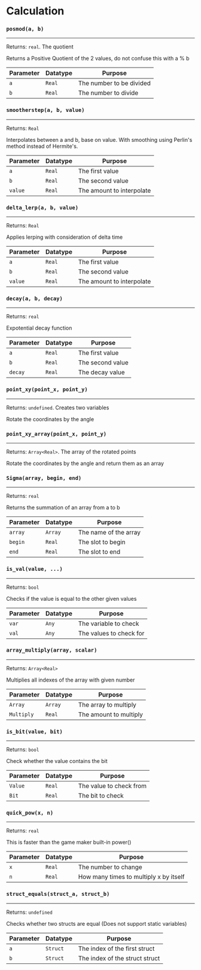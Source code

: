 # Calculation

### `posmod(a, b)`
---
 Returns: `real`. The quotient

Returns a Positive Quotient of the 2 values, do not confuse this with a % b

| Parameter | Datatype  | Purpose |
|-----------|-----------|---------|
|`a` |`Real` |The number to be divided |
|`b` |`Real` |The number to divide |

### `smootherstep(a, b, value)`
---
 Returns: `Real`

Interpolates between a and b, base on value. With smoothing using Perlin's method instead of Hermite's.

| Parameter | Datatype  | Purpose |
|-----------|-----------|---------|
|`a` |`Real` |The first value |
|`b` |`Real` |The second value |
|`value` |`Real` |The amount to interpolate |

### `delta_lerp(a, b, value)`
---
 Returns: `Real`

Applies lerping with consideration of delta time

| Parameter | Datatype  | Purpose |
|-----------|-----------|---------|
|`a` |`Real` |The first value |
|`b` |`Real` |The second value |
|`value` |`Real` |The amount to interpolate |

### `decay(a, b, decay)`
---
 Returns: `real`

Expotential decay function

| Parameter | Datatype  | Purpose |
|-----------|-----------|---------|
|`a` |`Real` |The first value |
|`b` |`Real` |The second value |
|`decay` |`Real` |The decay value |

### `point_xy(point_x, point_y)`
---
 Returns: `undefined`. Creates two variables

Rotate the coordinates by the angle

### `point_xy_array(point_x, point_y)`
---
 Returns: `Array<Real>`. The array of the rotated points

Rotate the coordinates by the angle and return them as an array

### `Sigma(array, begin, end)`
---
 Returns: `real`

Returns the summation of an array from a to b

| Parameter | Datatype  | Purpose |
|-----------|-----------|---------|
|`array` |`Array` |The name of the array |
|`begin` |`Real` |The slot to begin |
|`end` |`Real` |The slot to end |

### `is_val(value, ...)`
---
 Returns: `bool`

Checks if the value is equal to the other given values

| Parameter | Datatype  | Purpose |
|-----------|-----------|---------|
|`var` |`Any` |The variable to check |
|`val` |`Any` |The values to check for |

### `array_multiply(array, scalar)`
---
 Returns: `Array<Real>`

Multiplies all indexes of the array with given number

| Parameter | Datatype  | Purpose |
|-----------|-----------|---------|
|`Array` |`Array` |The array to multiply |
|`Multiply` |`Real` |The amount to multiply |

### `is_bit(value, bit)`
---
 Returns: `bool`

Check whether the value contains the bit

| Parameter | Datatype  | Purpose |
|-----------|-----------|---------|
|`Value` |`Real` |The value to check from |
|`Bit` |`Real` |The bit to check |

### `quick_pow(x, n)`
---
 Returns: `real`

This is faster than the game maker built-in power()

| Parameter | Datatype  | Purpose |
|-----------|-----------|---------|
|`x` |`Real` |The number to change |
|`n` |`Real` |How many times to multiply x by itself |

### `struct_equals(struct_a, struct_b)`
---
 Returns: `undefined`

Checks whether two structs are equal (Does not support static variables)

| Parameter | Datatype  | Purpose |
|-----------|-----------|---------|
|`a` |`Struct` |The index of the first struct |
|`b` |`Struct` |The index of the struct struct |






































